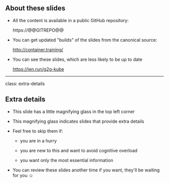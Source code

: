 ## About these slides

- All the content is available in a public GitHub repository:

  https://@@GITREPO@@

- You can get updated "builds" of the slides from the canonical source:

  http://container.training/
  
- You can see these slides, which are less likely to be up to date

  https://jen.run/g2g-kube
  
---

class: extra-details

## Extra details

- This slide has a little magnifying glass in the top left corner

- This magnifying glass indicates slides that provide extra details

- Feel free to skip them if:

  - you are in a hurry

  - you are new to this and want to avoid cognitive overload

  - you want only the most essential information

- You can review these slides another time if you want, they'll be waiting for you ☺
